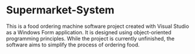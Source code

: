 # Supermarket-System
This is a food ordering machine software project created with Visual Studio as a Windows Form application. It is designed using object-oriented programming principles. While the project is currently unfinished, the software aims to simplify the process of ordering food.
